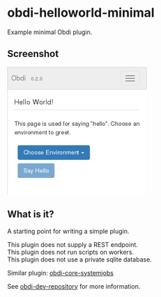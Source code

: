 # obdi-helloworld-minimal
Example minimal Obdi plugin.

## Screenshot

![](images/helloworld.png?raw=true)

## What is it?
A starting point for writing a simple plugin.

This plugin does not supply a REST endpoint.<br>
This plugin does not run scripts on workers.<br>
This plugin does not use a private sqlite database.

Similar plugin: [obdi-core-systemjobs](https://github.com/mclarkson/obdi-core-systemjobs)

See [obdi-dev-repository](https://github.com/mclarkson/obdi-dev-repository)
for more information.
